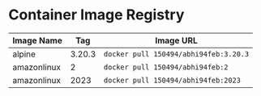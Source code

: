 # Container Image Registry

| Image Name | Tag | Image URL |
|------------|-----|-----------|
| alpine | 3.20.3 | `docker pull 150494/abhi94feb:3.20.3` |
| amazonlinux | 2 | `docker pull 150494/abhi94feb:2` |
| amazonlinux | 2023 | `docker pull 150494/abhi94feb:2023` |
